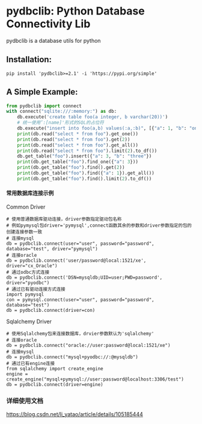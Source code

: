 # pydbclib: Python Database Connectivity Lib

pydbclib is a database utils for python

## Installation:
```shell script
pip install 'pydbclib>=2.1' -i 'https://pypi.org/simple'
```

## A Simple Example:

```python
from pydbclib import connect
with connect("sqlite:///:memory:") as db:
    db.execute('create table foo(a integer, b varchar(20))')
    # 统一使用’:[name]'形式的SQL的占位符
    db.execute("insert into foo(a,b) values(:a,:b)", [{"a": 1, "b": "one"}, {"a": 2, "b": "two"}]*2)
    print(db.read("select * from foo").get_one())
    print(db.read("select * from foo").get(2))
    print(db.read("select * from foo").get_all())
    print(db.read("select * from foo").limit(2).to_df())
    db.get_table("foo").insert({"a": 3, "b": "three"})
    print(db.get_table("foo").find_one({"a": 3}))
    print(db.get_table("foo").find().get(2))
    print(db.get_table("foo").find({"a": 1}).get_all())
    print(db.get_table("foo").find().limit(2).to_df())
```

#### 常用数据库连接示例  
Common Driver  

    # 使用普通数据库驱动连接，driver参数指定驱动包名称
    # 例如pymysql包driver='pymysql',connect函数其余的参数和driver参数指定的包的创建连接参数一致
    # 连接mysql
    db = pydbclib.connect(user="user", password="password", database="test", driver="pymysql")
    # 连接oracle
    db = pydbclib.connect('user/password@local:1521/xe', driver="cx_Oracle")
    # 通过odbc方式连接
    db = pydbclib.connect('DSN=mysqldb;UID=user;PWD=password', driver="pyodbc")  
    # 通过已有驱动连接方式连接
    import pymysql
    con = pymysql.connect(user="user", password="password", database="test")
    db = pydbclib.connect(driver=con)

Sqlalchemy Driver

    # 使用Sqlalchemy包来连接数据库，drvier参数默认为'sqlalchemy'
    # 连接oracle
    db = pydbclib.connect("oracle://user:password@local:1521/xe")
    # 连接mysql
    db = pydbclib.connect("mysql+pyodbc://:@mysqldb")
    # 通过已有engine连接
    from sqlalchemy import create_engine
    engine = create_engine("mysql+pymysql://user:password@localhost:3306/test")
    db = pydbclib.connect(driver=engine)



### 详细使用文档 

https://blog.csdn.net/li_yatao/article/details/105185444
